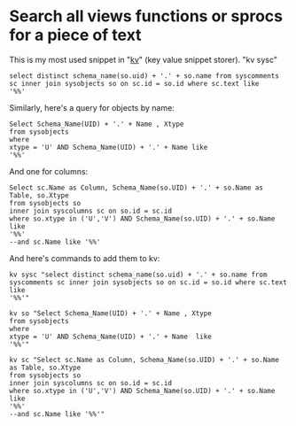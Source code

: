 # Search all views functions or sprocs for a piece of text

This is my most used snippet in "[kv](http://www.secretgeek.net/kv)" (key value snippet storer). "kv sysc"

    select distinct schema_name(so.uid) + '.' + so.name from syscomments sc inner join sysobjects so on sc.id = so.id where sc.text like 
    '%%'
	
Similarly, here's a query for objects by name:

    Select Schema_Name(UID) + '.' + Name , Xtype
	from sysobjects
	where
	xtype = 'U' AND Schema_Name(UID) + '.' + Name like 
	'%%'


And one for columns:

	Select sc.Name as Column, Schema_Name(so.UID) + '.' + so.Name as Table, so.Xtype
	from sysobjects so
	inner join syscolumns sc on so.id = sc.id
	where so.xtype in ('U','V') AND Schema_Name(so.UID) + '.' + so.Name  like 
	'%%'
	--and sc.Name like '%%'


And here's commands to add them to kv:


    kv sysc "select distinct schema_name(so.uid) + '.' + so.name from syscomments sc inner join sysobjects so on sc.id = so.id where sc.text like 
    '%%'"
	
    kv so "Select Schema_Name(UID) + '.' + Name , Xtype
	from sysobjects
	where
	xtype = 'U' AND Schema_Name(UID) + '.' + Name  like 
	'%%'"
	
	kv sc "Select sc.Name as Column, Schema_Name(so.UID) + '.' + so.Name as Table, so.Xtype
	from sysobjects so
	inner join syscolumns sc on so.id = sc.id
	where so.xtype in ('U','V') AND Schema_Name(so.UID) + '.' + so.Name  like 
	'%%'
	--and sc.Name like '%%'"	
